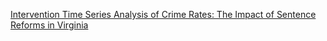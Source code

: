 [Intervention Time Series Analysis of Crime Rates: The Impact of Sentence Reforms in Virginia](http://papers.tinbergen.nl/03040.pdf)  
